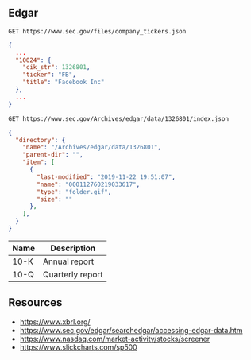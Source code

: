 ## Edgar

`GET https://www.sec.gov/files/company_tickers.json`
```json
{
  ...
  "10024": {
    "cik_str": 1326801,
    "ticker": "FB",
    "title": "Facebook Inc"
  },
  ...
}
```

`GET https://www.sec.gov/Archives/edgar/data/1326801/index.json`
```json
{
  "directory": {
    "name": "/Archives/edgar/data/1326801",
    "parent-dir": "",
    "item": [
      {
        "last-modified": "2019-11-22 19:51:07",
        "name": "000112760219033617",
        "type": "folder.gif",
        "size": ""
      },
    ],
  }
}
```

| Name | Description      |
| ---- | ---------------- |
| 10-K | Annual report    |
| 10-Q | Quarterly report |



## Resources

- https://www.xbrl.org/
- https://www.sec.gov/edgar/searchedgar/accessing-edgar-data.htm
- https://www.nasdaq.com/market-activity/stocks/screener
- https://www.slickcharts.com/sp500
